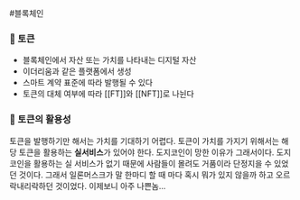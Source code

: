 ---
---

#블록체인 
### 📌 토큰
+ 블록체인에서 자산 또는 가치를 나타내는 디지털 자산
+ 이더리움과 같은 플랫폼에서 생성
+ 스마트 계약 표준에 따라 발행될 수 있다
+ 토큰의 대체 여부에 따라 [[FT]]와 [[NFT]]로 나뉜다

### 📌 토큰의 활용성
토큰을 발행하기만 해서는 가치를 기대하기 어렵다. 토큰이 가치를 가지기 위해서는 해당 토큰을 활용하는 **실서비스**가 있어야 한다. 도지코인이 망한 이유가 그래서이다. 도지코인을 활용하는 실 서비스가 없기 때문에 사람들이 몰려도 거품이라 단정지을 수 있었던 것이다. 그래서 일론머스크가 말 한마디 할 때 마다 혹시 뭐가 있지 않을까 하고 오르락내리락하던 것이었다. 이제보니 아주 나쁜놈...